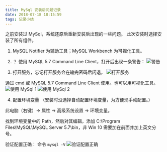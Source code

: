 ```yaml
---
title: MySql 安装后问题记录
date: 2018-07-18 18:15:59
tags: 记录小结
---
```

之前安装过 MySql，系统还原后重新安装后出现的一些问题。
此次安装时选择安装了所有组件。

1. MySQL Notifier 为辅助工具；MySQL Workbench 为可视化工具。

2. ？ 使用 MySQL 5.7 Command Line Client，打开后出现一条警告：
![警告](图1.PNG)

3. 打开服务，忘记打开服务会在输完密码后闪退。
![打开服务](图2.PNG)

通过 cmd 或 MySQL 5.7 Command Line Client 使用。也可以用可视化工具。
![使用 MySql 1](图3.PNG)
![使用 MySql 2](图4.PNG)

4. 配置环境变量
（安装时没选择自动配置环境变量，为方便现手动配置。）

此电脑（右键）-> 属性 -> 高级系统设置 -> 环境变量。

找到环境变量中的 Path，然后对其编辑，添加 C:\Program Files\MySQL\MySQL Server 5.7\bin，非 Win 10 需要加在前面并加上英文分号。

验证配置正确：
命令 `mysql -V`
![验证配置正确](图5.PNG)